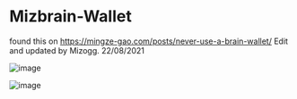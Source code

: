 # Mizbrain-Wallet

found this on https://mingze-gao.com/posts/never-use-a-brain-wallet/ 
Edit and updated by Mizogg. 22/08/2021 

![image](https://user-images.githubusercontent.com/88630056/130361518-ba0ba181-c75b-4b43-bd24-368ce5e6974f.png)

![image](https://user-images.githubusercontent.com/88630056/130362346-27433f97-e4aa-41c0-a945-cf04e21e6c8a.png)

